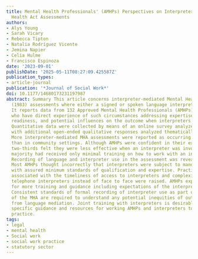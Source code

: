 ```yaml
---
title: Mental Health Professionals' (AMHPs) Perspectives on Interpreter-Mediated Mental
  Health Act Assessments
authors:
- Alys Young
- Sarah Vicary
- Rebecca Tipton
- Natalia Rodríguez Vicente
- Jemina Napier
- Celia Hulme
- Francisco Espinoza
date: '2023-09-01'
publishDate: '2025-05-11T08:27:09.425587Z'
publication_types:
- article-journal
publication: '*Journal of Social Work*'
doi: 10.1177/14680173231197987
abstract: Summary This article concerns interpreter-mediated Mental Health Act (MHA)
  (1983) assessments where either a signed or spoken language interpreter is required.
  It reports data from 132 Approved Mental Health Professionals (AMHPs) in England
  who have direct experience of such circumstances addressing expertise, training,
  readiness, and potential influences on the outcome when interpreters are involved.
  Quantitative data were collected by means of an online survey analyzed descriptively
  with additional open-ended qualitative responses analyzed thematically. Findings
  More interpreter-mediated MHA assessments were reported as occurring in hospital
  than in community settings. Although AMHPs were confident in their expertise, nearly
  two-thirds felt they were less effective when an interpreter was involved. The vast
  majority had received only minimal training on how to work with an interpreter.
  Recording of language and interpreter use in the assessment was revealed as inconsistent.
  Most AMHPs thought incorrectly that interpreters were subject to mandatory registration
  with assured minimum standards of qualification and expertise. Practical problems
  associated with the timeliness of access to interpreters and complexities of using
  telephone interpreters instead of face to face were raised. AMHPs expressed a wish
  for more training and guidance including expectations of the interpreter role. Applications
  Consistent standards of formal recording of interpreter use as part of annual monitoring
  of the MHA are required to understand any potential inequities of outcome resulting
  from language mediation. Joint training with interpreters is desirable with more
  specific guidance and resources for working AMHPs and interpreters to promote best
  practice.
tags:
- legal
- mental health
- Social work
- social work practice
- statutory sector
---
```

